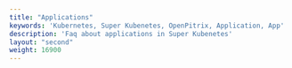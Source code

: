 ```yaml
---
title: "Applications"
keywords: 'Kubernetes, Super Kubenetes, OpenPitrix, Application, App'
description: 'Faq about applications in Super Kubenetes'
layout: "second"
weight: 16900
---
```


